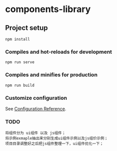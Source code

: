 # components-library

## Project setup

```
npm install
```

### Compiles and hot-reloads for development

```
npm run serve
```

### Compiles and minifies for production

```
npm run build
```

### Customize configuration

See [Configuration Reference](https://cli.vuejs.org/config/).

### TODO

```
将组件分为 ui组件 以及 js组件；
将示例exmaple抽出来分别生成ui组件示例以及js组价示例；
项目目录调整好之后把js组件整理一下，ui组件优化一下；
```
